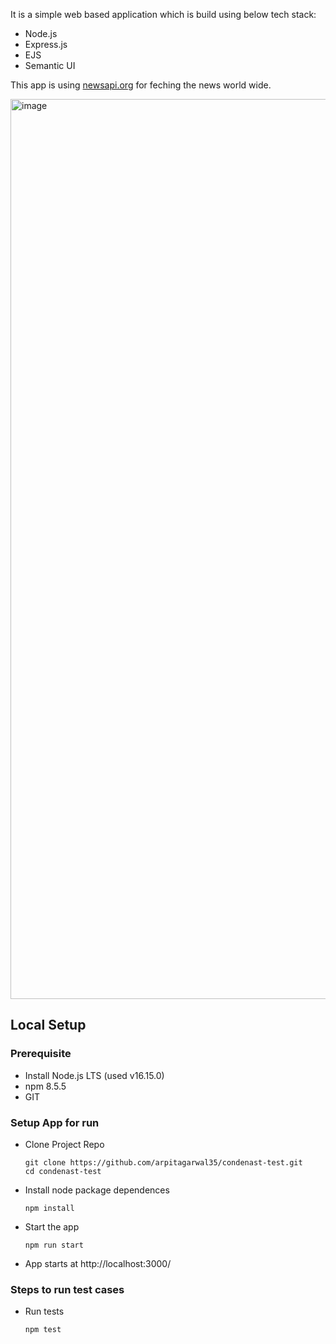 It is a simple web based application which is build using below tech stack:
- Node.js
- Express.js
- EJS
- Semantic UI

This app is using [newsapi.org](https://newsapi.org) for feching the news world wide.

<img width="1440" alt="image" src="https://user-images.githubusercontent.com/18161765/167589321-a814af2c-54d3-49e2-9ea4-e7a534ea9afa.png">


## Local Setup
### Prerequisite
- Install Node.js LTS (used v16.15.0)
- npm 8.5.5
- GIT

### Setup App for run
- Clone Project Repo
  ```
  git clone https://github.com/arpitagarwal35/condenast-test.git
  cd condenast-test
  ```
- Install node package dependences
  ```
  npm install
  ```
- Start the app
  ```
  npm run start
  ```
- App starts at http://localhost:3000/

### Steps to run test cases
- Run tests
  ```
  npm test
  ```
